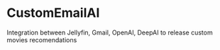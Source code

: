 # CustomEmailAI
Integration between Jellyfin, Gmail, OpenAI, DeepAI to release custom movies recomendations 
